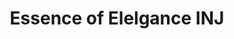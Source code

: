 ---
title: "Essence of Elelgance INJ"
url: /clarksville/essence-of-elelgance-inj/
shop: Kleidung
---